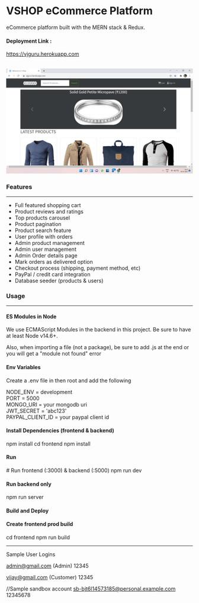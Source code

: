 ﻿# VSHOP eCommerce Platform
<p>eCommerce platform built with the MERN stack & Redux.</p>
<p><h4>Deployment Link : </h4><a href="https://vjguru.herokuapp.com">https://vjguru.herokuapp.com</a></p><br/>
<img src="uploads/2021-12-04.png" />
<h3>Features</h3>
<hr/>
<ul>
  <li>Full featured shopping cart</li>
<li>Product reviews and ratings</li>
<li>Top products carousel</li>
<li>Product pagination</li>
<li>Product search feature</li>
<li>User profile with orders</li>
<li>Admin product management</li>
<li>Admin user management</li>
<li>Admin Order details page</li>
<li>Mark orders as delivered option</li>
<li>Checkout process (shipping, payment method, etc)</li>
<li>PayPal / credit card integration</li>
<li>Database seeder (products & users)</li>
  </ul>
 <h3>Usage</h3>
 <hr/>
 <h4>ES Modules in Node</h4>
 <p>We use ECMAScript Modules in the backend in this project. Be sure to have at least Node v14.6+.

Also, when importing a file (not a package), be sure to add .js at the end or you will get a "module not found" error</p>
<h4>Env Variables</h4>
<p>Create a .env file in then root and add the following</p>
NODE_ENV = development<br>
PORT = 5000<br>
MONGO_URI = your mongodb uri<br>
JWT_SECRET = 'abc123'<br>
PAYPAL_CLIENT_ID = your paypal client id<br>
<h4>Install Dependencies (frontend & backend)</h4>
npm install
cd frontend
npm install
<h4>Run</h4>
# Run frontend (:3000) & backend (:5000)
npm run dev

<h4> Run backend only</h4>
npm run server
<h4>Build and Deploy</h4>
<h4>Create frontend prod build</h4>
cd frontend
npm run build
<hr/>
Sample User Logins

admin@gmail.com (Admin)
12345

vijay@gmail.com (Customer)
12345

//Sample sandbox account
sb-bjt6l14573185@personal.example.com
12345678
